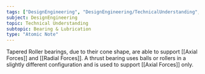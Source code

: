 ```yaml
---
tags: ["DesignEngineering", "DesignEngineering/TechnicalUnderstanding", "DesignEngineering/TechnicalUnderstanding/Bearing&Lube"]
subject: DesignEngineering
topic: Technical Understanding
subtopic: Bearing & Lubrication
type: "Atomic Note"
---
```


Tapered Roller bearings, due to their cone shape, are able to support [[Axial Forces]] and [[Radial Forces]]. 
A thrust bearing uses balls or rollers in a slightly different configuration and is used to support [[Axial Forces]] only.